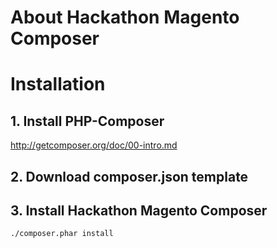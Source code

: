 # About Hackathon Magento Composer



# Installation

## 1. Install PHP-Composer
http://getcomposer.org/doc/00-intro.md

## 2. Download composer.json template


## 3. Install Hackathon Magento Composer

```
./composer.phar install
```
